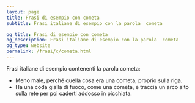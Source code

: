 ```yaml
---
layout: page
title: Frasi di esempio con cometa 
subtitle: Frasi italiane di esempio con la parola  cometa

og_title: Frasi di esempio con cometa 
og_description: Frasi italiane di esempio con la parola  cometa
og_type: website
permalink: /frasi/c/cometa.html
---
```


Frasi italiane di esempio contenenti la parola cometa:


- Meno male, perché quella cosa era una cometa, proprio sulla riga.
- Ha una coda gialla di fuoco, come una cometa, e traccia un arco alto sulla rete per poi caderti addosso in picchiata.
